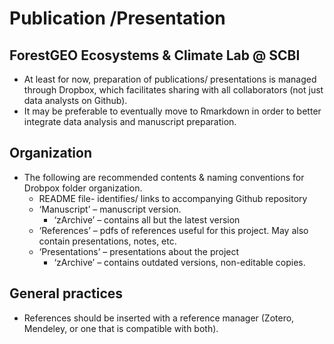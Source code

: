 # Publication /Presentation
## ForestGEO Ecosystems & Climate Lab @ SCBI

- At least for now, preparation of publications/ presentations is managed through Dropbox, which facilitates sharing with all collaborators (not just data analysts on Github).
- It may be preferable to eventually move to Rmarkdown in order to better integrate data analysis and manuscript preparation.

## Organization
- The following are recommended contents & naming conventions for Drobpox folder organization.
  - README file- identifies/ links to accompanying Github repository 
  - ‘Manuscript’ – manuscript version.
     - ‘zArchive’ – contains all but the latest version
  - ‘References’ – pdfs of references useful for this project. May also contain presentations, notes, etc.
  - ‘Presentations’ – presentations about the project 
     - ‘zArchive’ – contains outdated versions, non-editable copies.

## General practices
- References should be inserted with a reference manager (Zotero, Mendeley, or one that is compatible with both).
